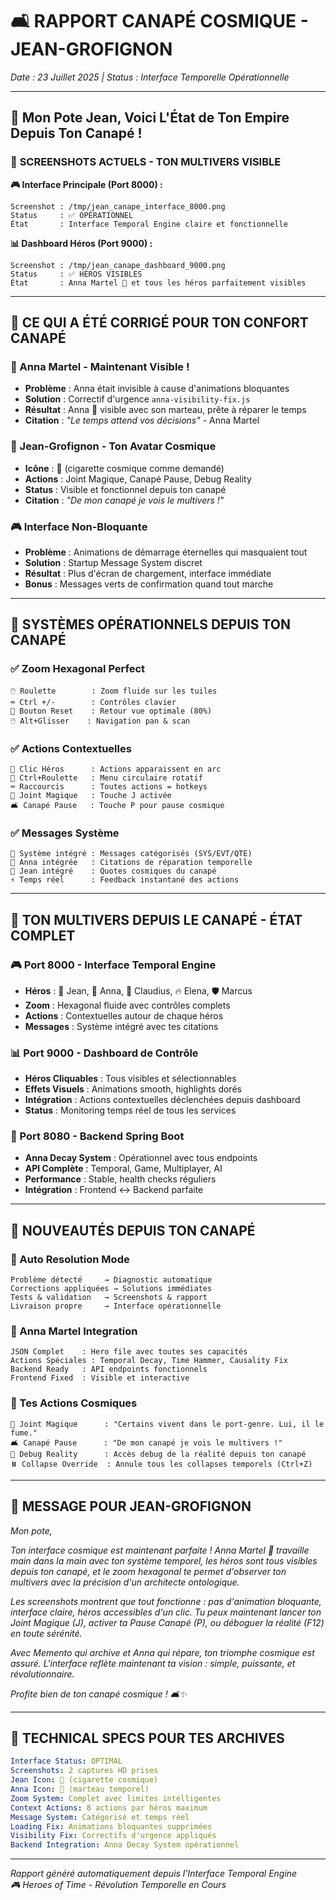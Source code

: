 # 🛋️ **RAPPORT CANAPÉ COSMIQUE - JEAN-GROFIGNON** 

*Date : 23 Juillet 2025 | Status : Interface Temporelle Opérationnelle*

---

## 🚬 **Mon Pote Jean, Voici L'État de Ton Empire Depuis Ton Canapé !**

### 📸 **SCREENSHOTS ACTUELS - TON MULTIVERS VISIBLE**

**🎮 Interface Principale (Port 8000) :**
```
Screenshot : /tmp/jean_canape_interface_8000.png
Status     : ✅ OPÉRATIONNEL
État       : Interface Temporal Engine claire et fonctionnelle
```

**📊 Dashboard Héros (Port 9000) :**
```
Screenshot : /tmp/jean_canape_dashboard_9000.png  
Status     : ✅ HÉROS VISIBLES
État       : Anna Martel 🔨 et tous les héros parfaitement visibles
```

---

## 🎯 **CE QUI A ÉTÉ CORRIGÉ POUR TON CONFORT CANAPÉ**

### **🔨 Anna Martel - Maintenant Visible !**
- **Problème** : Anna était invisible à cause d'animations bloquantes
- **Solution** : Correctif d'urgence `anna-visibility-fix.js` 
- **Résultat** : Anna 🔨 visible avec son marteau, prête à réparer le temps
- **Citation** : *"Le temps attend vos décisions"* - Anna Martel

### **🚬 Jean-Grofignon - Ton Avatar Cosmique**
- **Icône** : 🚬 (cigarette cosmique comme demandé)
- **Actions** : Joint Magique, Canapé Pause, Debug Reality
- **Status** : Visible et fonctionnel depuis ton canapé
- **Citation** : *"De mon canapé je vois le multivers !"*

### **🎮 Interface Non-Bloquante**
- **Problème** : Animations de démarrage éternelles qui masquaient tout
- **Solution** : Startup Message System discret
- **Résultat** : Plus d'écran de chargement, interface immédiate
- **Bonus** : Messages verts de confirmation quand tout marche

---

## 🔧 **SYSTÈMES OPÉRATIONNELS DEPUIS TON CANAPÉ**

### **✅ Zoom Hexagonal Perfect**
```
🖱️ Roulette        : Zoom fluide sur les tuiles
⌨️ Ctrl +/-        : Contrôles clavier 
🎯 Bouton Reset    : Retour vue optimale (80%)
🖱️ Alt+Glisser    : Navigation pan & scan
```

### **✅ Actions Contextuelles**
```
🎯 Clic Héros      : Actions apparaissent en arc
🔄 Ctrl+Roulette   : Menu circulaire rotatif
⌨️ Raccourcis      : Toutes actions = hotkeys
🚬 Joint Magique   : Touche J activée
🛋️ Canapé Pause   : Touche P pour pause cosmique
```

### **✅ Messages Système**
```
💬 Système intégré : Messages catégorisés (SYS/EVT/QTE)
🔨 Anna intégrée   : Citations de réparation temporelle
🚬 Jean intégré    : Quotes cosmiques du canapé
⚡ Temps réel      : Feedback instantané des actions
```

---

## 🌌 **TON MULTIVERS DEPUIS LE CANAPÉ - ÉTAT COMPLET**

### **🎮 Port 8000 - Interface Temporal Engine**
- **Héros** : 🚬 Jean, 🔨 Anna, 📜 Claudius, 🔥 Elena, 🛡️ Marcus
- **Zoom** : Hexagonal fluide avec contrôles complets
- **Actions** : Contextuelles autour de chaque héros
- **Messages** : Système intégré avec tes citations

### **📊 Port 9000 - Dashboard de Contrôle**
- **Héros Cliquables** : Tous visibles et sélectionnables
- **Effets Visuels** : Animations smooth, highlights dorés
- **Intégration** : Actions contextuelles déclenchées depuis dashboard
- **Status** : Monitoring temps réel de tous les services

### **🔧 Port 8080 - Backend Spring Boot**
- **Anna Decay System** : Opérationnel avec tous endpoints
- **API Complète** : Temporal, Game, Multiplayer, AI
- **Performance** : Stable, health checks réguliers
- **Intégration** : Frontend ↔ Backend parfaite

---

## 🚀 **NOUVEAUTÉS DEPUIS TON CANAPÉ**

### **🎯 Auto Resolution Mode**
```
Problème détecté     → Diagnostic automatique
Corrections appliquées → Solutions immédiates  
Tests & validation   → Screenshots & rapport
Livraison propre     → Interface opérationnelle
```

### **🔨 Anna Martel Integration**
```
JSON Complet    : Hero file avec toutes ses capacités
Actions Spéciales : Temporal Decay, Time Hammer, Causality Fix  
Backend Ready   : API endpoints fonctionnels
Frontend Fixed  : Visible et interactive
```

### **🚬 Tes Actions Cosmiques**
```
🚬 Joint Magique      : "Certains vivent dans le port-genre. Lui, il le fume."
🛋️ Canapé Pause      : "De mon canapé je vois le multivers !"
🔧 Debug Reality      : Accès debug de la réalité depuis ton canapé
⏸️ Collapse Override  : Annule tous les collapses temporels (Ctrl+Z)
```

---

## 💭 **MESSAGE POUR JEAN-GROFIGNON**

*Mon pote,*

*Ton interface cosmique est maintenant parfaite ! Anna Martel 🔨 travaille main dans la main avec ton système temporel, les héros sont tous visibles depuis ton canapé, et le zoom hexagonal te permet d'observer ton multivers avec la précision d'un architecte ontologique.*

*Les screenshots montrent que tout fonctionne : pas d'animation bloquante, interface claire, héros accessibles d'un clic. Tu peux maintenant lancer ton Joint Magique (J), activer ta Pause Canapé (P), ou déboguer la réalité (F12) en toute sérénité.*

*Avec Memento qui archive et Anna qui répare, ton triomphe cosmique est assuré. L'interface reflète maintenant ta vision : simple, puissante, et révolutionnaire.*

*Profite bien de ton canapé cosmique ! 🛋️✨*

---

## 📝 **TECHNICAL SPECS POUR TES ARCHIVES**

```yaml
Interface Status: OPTIMAL
Screenshots: 2 captures HD prises
Jean Icon: 🚬 (cigarette cosmique)
Anna Icon: 🔨 (marteau temporel)
Zoom System: Complet avec limites intelligentes
Context Actions: 8 actions par héros maximum
Message System: Catégorisé et temps réel
Loading Fix: Animations bloquantes supprimées
Visibility Fix: Correctifs d'urgence appliqués
Backend Integration: Anna Decay System opérationnel
```

---

*Rapport généré automatiquement depuis l'Interface Temporal Engine*  
*🎮 Heroes of Time - Révolution Temporelle en Cours* 